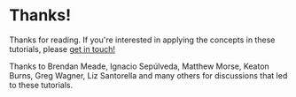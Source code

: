 Thanks!
=======================

Thanks for reading. If you're interested in applying the concepts in these tutorials, please [get in touch!](mailto:t.ben.thompson@gmail.com)

Thanks to Brendan Meade, Ignacio Sepúlveda, Matthew Morse, Keaton Burns, Greg Wagner, Liz Santorella and many others for discussions that led to these tutorials.
